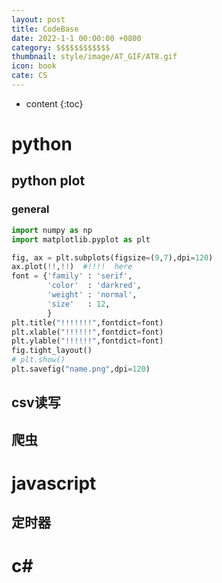 ```yaml
---
layout: post
title: CodeBase
date: 2022-1-1 00:00:00 +0800
category: $$$$$$$$$$$$
thumbnail: style/image/AT_GIF/AT8.gif
icon: book
cate: CS
---
```

* content
{:toc}


# python

## python plot

### general

```python
import numpy as np
import matplotlib.pyplot as plt

fig, ax = plt.subplots(figsize=(9,7),dpi=120)
ax.plot(!!,!!)  #!!!!  here
font = {'family' : 'serif',
        'color'  : 'darkred',
        'weight' : 'normal',
        'size'   : 12,
        }
plt.title("!!!!!!!",fontdict=font)
plt.xlable("!!!!!!",fontdict=font)
plt.ylable("!!!!!!",fontdict=font)
fig.tight_layout()
# plt.show()
plt.savefig("name.png",dpi=120)
```

## csv读写


## 爬虫


# javascript

## 定时器


# c#










